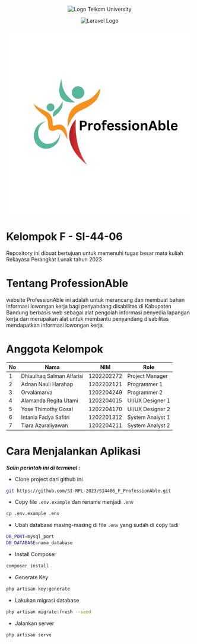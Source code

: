 <p align="center"><img src="https://telkomuniversity.ac.id/wp-content/uploads/2019/03/Logo-Telkom-University-png-3430x1174.png" width="370" alt="Logo Telkom University"></p>
<p align="center"><img src="https://raw.githubusercontent.com/laravel/art/master/logo-lockup/5%20SVG/2%20CMYK/1%20Full%20Color/laravel-logolockup-cmyk-red.svg" width="500" alt="Laravel Logo"></p>
<p align="center"><img src="https://raw.githubusercontent.com/SI-RPL-2023/SI4406_F_ProfessionAble/main/Screenshot%20logo/logo%20dari%20wa.jpg" width="500" alt="ProfessionAble Logo Logo"></p>


# Kelompok F - SI-44-06

Repository ini dibuat bertujuan untuk memenuhi tugas besar mata kuliah Rekayasa Perangkat Lunak tahun 2023

# Tentang ProfessionAble

website ProfessionAble ini adalah untuk merancang dan membuat bahan informasi lowongan kerja bagi penyandang disabilitas di Kabupaten Bandung berbasis web sebagai alat pengolah informasi penyedia lapangan kerja dan merupakan alat untuk membantu penyandang disabilitas mendapatkan informasi lowongan kerja.

# Anggota Kelompok

| No  | Nama                                                            | NIM        | Role            |
| --- | --------------------------------------------------------------- | ---------- | --------------- |
| 1   | Dhiaulhaq Salman Alfarisi    | 1202202272 | Project Manager |
| 2   | Adnan Nauli Harahap             | 1202202121 | Programmer 1         |
| 3   | Orvalamarva | 1202204249 | Programmer 2     |
| 4   | Alamanda Regita Utami     | 1202204015 | UI/UX Designer 1     |
| 5   | Yose Thimothy Gosal    | 1202204170 | UI/UX Designer 2     |
| 6   | Intania Fadya Safitri                | 1202201312 | System Analyst 1     |
| 7   | Tiara Azuraliyawan      | 1202204211 | System Analyst 2

# Cara Menjalankan Aplikasi

**_Salin perintah ini di terminal :_**

-   Clone project dari github ini

```bash
git https://github.com/SI-RPL-2023/SI4406_F_ProfessionAble.git 
```

-   Copy file `.env.example` dan rename menjadi `.env`

```bash
cp .env.example .env
```

-   Ubah database masing-masing di file `.env` yang sudah di copy tadi

```bash
DB_PORT=mysql_port
DB_DATABASE=nama_database
```

-   Install Composer

```bash
composer install
```

-   Generate Key

```bash
php artisan key:generate
```

-   Lakukan migrasi database

```bash
php artisan migrate:fresh --seed
```

-   Jalankan server

```bash
php artisan serve
```